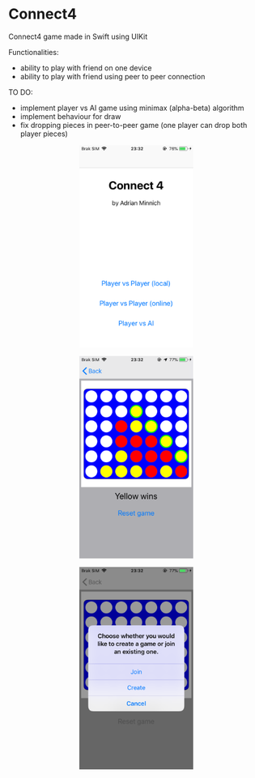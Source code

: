 # Connect4
Connect4 game made in Swift using UIKit

Functionalities:
- ability to play with friend on one device
- ability to play with friend using peer to peer connection

TO DO:
- implement player vs AI game using minimax (alpha-beta) algorithm
- implement behaviour for draw
- fix dropping pieces in peer-to-peer game (one player can drop both player pieces)

<p align="center"><img src="screens/c1.PNG" witdh="200" height="400" alt=""></p>
<p align="center"><img src="screens/c2.PNG" witdh="200" height="400" alt=""></p>
<p align="center"><img src="screens/c3.PNG" witdh="200" height="400" alt=""></p>

